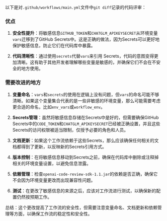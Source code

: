 以下是对`.github/workflows/main.yml`文件中`git diff`记录的代码评审：

### 优点

1. **安全性提升**：将敏感信息`GITHUB_TOKEN`和`CHATGLM_APIKEYSECRET`从环境变量`vars`迁移到了GitHub Secrets中。这是正确的做法，因为Secrets可以更好地保护敏感信息，防止它们在代码库中暴露。

2. **代码清晰性**：通过使用`secrets`代替`vars`来引用 Secrets，代码的意图变得更加清晰。这有助于其他开发者理解哪些变量是敏感的，并确保它们不会在不安全的地方使用。

### 需要改进的地方

1. **变量命名**：`vars`和`secrets`的使用在逻辑上没有问题，但`vars`的命名可能不够清晰。如果这个变量集合代表的是一些非敏感的环境变量，那么可能需要考虑更合适的命名，比如`env_vars`或`workflow_env`。

2. **Secrets管理**：虽然将敏感信息存储在Secrets中是好的，但需要确保GitHub Secrets中的`CODE_TOKEN`和`CHATGLM_APIKEYSECRET`已经被正确设置，并且这些Secrets的访问权限被适当限制，仅授予必要的角色和人员。

3. **文档更新**：如果这个工作流依赖于这些Secrets，那么应该确保任何相关的文档都得到了更新，以反映新的Secrets引用方式。

4. **版本控制**：在将敏感信息移动到Secrets之前，确保在代码库中删除或注释掉相关的环境变量设置，以避免信息泄露。

5. **依赖管理**：检查`openai-code-review-sdk-1.1.jar`的依赖是否正确，确保它不会因为环境变量更改而出现兼容性问题。

6. **测试**：在更改了敏感信息的来源之后，应该对工作流进行测试，以确保新的配置仍然按预期工作。

总结：这个更改提高了工作流的安全性，但需要注意变量命名、文档更新和依赖管理等方面，以确保工作流的稳定性和安全性。